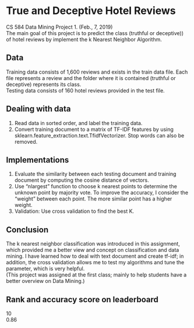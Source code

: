 # True and Deceptive Hotel Reviews

CS 584 Data Mining Project 1. (Feb., 7, 2019)<br>
The main goal of this project is to predict the class (truthful or deceptive)) of hotel reviews by implement the k Nearest Neighbor Algorithm.

## Data
Training data consists of 1,600 reviews and exists in the train data file. Each file represents a review and the folder where it is contained (truthful or deceptive) represents its class.<br>
Testing data consists of 160 hotel reviews provided in the test file.

## Dealing with data

1. Read data in sorted order, and label the training data.
2. Convert training document to a matrix of TF-IDF features by using sklearn.feature_extraction.text.TfidfVectorizer. Stop words can also be removed.

## Implementations
1. Evaluate the similarity between each testing document and training document by computing the cosine distance of vectors.
2. Use “nlargest” function to choose k nearest points to determine the unknown point by majority vote. To improve the accuracy, I consider the “weight” between each point. The more similar point has a higher weight. 
3. Validation: Use cross validation to find the best K.

## Conclusion
The k nearest neighbor classification was introduced in this assignment, which provided me a better view and concept on classification and data mining. I have learned how to deal with text document and create tf-idf; in addition, the cross validation allows me to test my algorithms and tune the parameter, which is very helpful.<br>
(This project was assigned at the first class; mainly to help students have a better overview on Data Mining.) 

## Rank and accuracy score on leaderboard
10<br>
0.86
